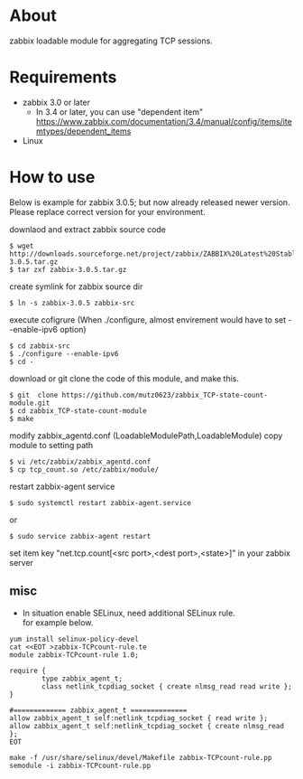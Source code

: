 # About

zabbix loadable module for aggregating TCP sessions.

# Requirements

- zabbix 3.0 or later
    - In 3.4 or later, you can use "dependent item"  
https://www.zabbix.com/documentation/3.4/manual/config/items/itemtypes/dependent_items
- Linux

# How to use

Below is example for zabbix 3.0.5; but now already released newer version.
Please replace correct version for your environment.

downlaod and extract zabbix source code
```
$ wget  http://downloads.sourceforge.net/project/zabbix/ZABBIX%20Latest%20Stable/3.0.5/zabbix-3.0.5.tar.gz
$ tar zxf zabbix-3.0.5.tar.gz
```

create symlink for zabbix source dir
```
$ ln -s zabbix-3.0.5 zabbix-src
```

execute cofigrure
(When ./configure, almost envirement would have to set --enable-ipv6 option)
```
$ cd zabbix-src
$ ./configure --enable-ipv6
$ cd -
```

download or git clone the code of  this module, and make this.
```
$ git  clone https://github.com/mutz0623/zabbix_TCP-state-count-module.git
$ cd zabbix_TCP-state-count-module
$ make
```
modify zabbix_agentd.conf
 (LoadableModulePath,LoadableModule)
copy module to setting path
```
$ vi /etc/zabbix/zabbix_agentd.conf
$ cp tcp_count.so /etc/zabbix/module/
```

restart zabbix-agent service
```
$ sudo systemctl restart zabbix-agent.service
```
or
```
$ sudo service zabbix-agent restart
```

set item key "net.tcp.count[\<src port\>,\<dest port\>,\<state\>]" in your zabbix server

## misc

- In situation enable SELinux, need additional SELinux rule.  
for example below.

```
yum install selinux-policy-devel
cat <<EOT >zabbix-TCPcount-rule.te
module zabbix-TCPcount-rule 1.0;

require {
        type zabbix_agent_t;
        class netlink_tcpdiag_socket { create nlmsg_read read write };
}

#============= zabbix_agent_t ==============
allow zabbix_agent_t self:netlink_tcpdiag_socket { read write };
allow zabbix_agent_t self:netlink_tcpdiag_socket { create nlmsg_read };
EOT

make -f /usr/share/selinux/devel/Makefile zabbix-TCPcount-rule.pp
semodule -i zabbix-TCPcount-rule.pp
```

